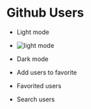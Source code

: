 # Github Users

* Light mode
* ![light mode](https://github.com/alvinxrww/github-users-app/assets/91765736/96a845e6-56c0-472c-9f54-0d493c386675)

* Dark mode

* Add users to favorite

* Favorited users

* Search users
